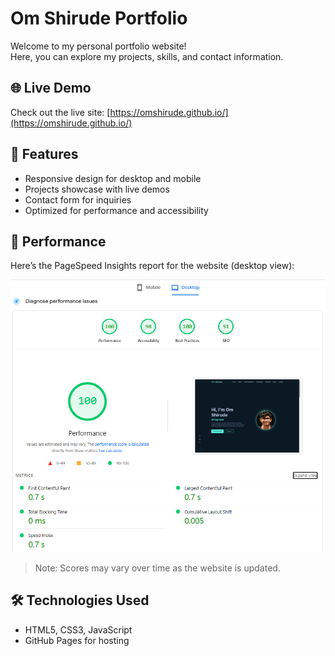 # Om Shirude Portfolio

Welcome to my personal portfolio website!  
Here, you can explore my projects, skills, and contact information.

## 🌐 Live Demo
Check out the live site: [https://omshirude.github.io/](https://omshirude.github.io/)

## 📂 Features
- Responsive design for desktop and mobile
- Projects showcase with live demos
- Contact form for inquiries
- Optimized for performance and accessibility

## 🚀 Performance
Here’s the PageSpeed Insights report for the website (desktop view):

![PageSpeed Score](assets/pagespeed.png)

> Note: Scores may vary over time as the website is updated.

## 🛠 Technologies Used
- HTML5, CSS3, JavaScript
- GitHub Pages for hosting